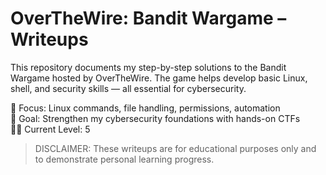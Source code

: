 # OverTheWire: Bandit Wargame – Writeups

This repository documents my step-by-step solutions to the Bandit Wargame hosted by OverTheWire. The game helps develop basic Linux, shell, and security skills — all essential for cybersecurity.

🔐 Focus: Linux commands, file handling, permissions, automation  
🧠 Goal: Strengthen my cybersecurity foundations with hands-on CTFs  
👨‍💻 Current Level: 5

> DISCLAIMER: These writeups are for educational purposes only and to demonstrate personal learning progress.
